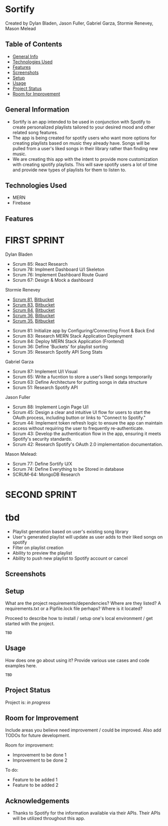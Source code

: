 # Sortify
  Created by Dylan Bladen, Jason Fuller, Gabriel Garza, Stormie Renevey, Mason Melead
	
## Table of Contents
* [General Info](#general-information)
* [Technologies Used](#technologies-used)
* [Features](#features)
* [Screenshots](#screenshots)
* [Setup](#setup)
* [Usage](#usage)
* [Project Status](#project-status)
* [Room for Improvement](#room-for-improvement)


## General Information
- Sortify is an app intended to be used in conjunction with Spotify to create personalized playlists tailored to your desired mood and other related song features. 
- The app is being created for spotify users who want more options for creating playlists based on music they already have. Songs will be pulled from a user's liked songs in their library rather than finding new music.
- We are creating this app with the intent to provide more customization with creating spotify playlists. This will save spotify users a lot of time and provide new types of playlists for them to listen to.


## Technologies Used
- MERN
- Firebase


## Features


# FIRST SPRINT

Dylan Bladen 
  - Scrum 85: React Research
  - Scrum 78: Implment Dashboard U/I Skeleton
  - Scrum 76: Implement Dashboard Route Guard 
  - Scrum 67: Design & Mock a dashboard

Stormie Renevey
* [Scrum 81](https://cs3398s24luna.atlassian.net/browse/SCRUM-81), [Bitbucket](https://bitbucket.org/cs3398s24luna/sortify/pull-requests/2)
* [Scrum 83](https://cs3398s24luna.atlassian.net/browse/SCRUM-83), [Bitbucket]()
* [Scrum 84](https://cs3398s24luna.atlassian.net/browse/SCRUM-84), [Bitbucket]()
* [Scrum 36](https://cs3398s24luna.atlassian.net/browse/SCRUM-36), [Bitbucket](https://bitbucket.org/cs3398s24luna/sortify/pull-requests/13)
* [Scrum 35](https://cs3398s24luna.atlassian.net/browse/SCRUM-35), [Bitbucket](https://bitbucket.org/cs3398s24luna/sortify/pull-requests/11)

 - Scrum 81: Initialize app by Configuring/Connecting Front & Back End
 - Scrum 83: Research MERN Stack Application Deployment
 - Scrum 84: Deploy MERN Stack Application (Frontend)
 - Scrum 36: Define 'Buckets' for playlist sorting
 - Scrum 35: Research Spotify API Song Stats

Gabriel Garza
  - Scrum 87: Implement U/I Visual  
  - Scrum 65: Write a fucntion to store a user's liked songs temporarily
  - Scrum 63: Define Architecture for putting songs in data structure 
  - Scrum 51: Research Spotify API

Jason Fuller
  - Scrum 88: Implement Login Page U/I
  - Scrum 45: Design a clear and intuitive UI flow for users to start the OAuth process, including button or links to "Connect to Spotify."
  - Scrum 44: Implement token refresh logic to ensure the app can maintain access without requiring the user to frequently re-authenticate.
  - Scrum 43: Develop the authentication flow in the app, ensuring it meets Spotify's security standards.
  - Scrum 42: Research Spotify's OAuth 2.0 implementation documentation.

Mason Melead:
  - Scrum 77: Define Sortify U/X
  - Scrum 74: Define Everything to be Stored in database
  - SCRUM-64: MongoDB Research

# SECOND SPRINT

# tbd
*  Playlist generation based on user's existing song library
*  User's generated playlist will update as user adds to their liked songs on spotify
*  Filter on playlist creation
*  Ability to preview the playlist
*  Ability to push new playlist to Spotify account or cancel


## Screenshots



## Setup
What are the project requirements/dependencies? Where are they listed? A requirements.txt or a Pipfile.lock file perhaps? Where is it located?

Proceed to describe how to install / setup one's local environment / get started with the project.

`TBD`


## Usage
How does one go about using it?
Provide various use cases and code examples here.

`TBD`


## Project Status
Project is: _in progress_


## Room for Improvement
Include areas you believe need improvement / could be improved. Also add TODOs for future development.

Room for improvement:
- Improvement to be done 1
- Improvement to be done 2

To do:
- Feature to be added 1
- Feature to be added 2


## Acknowledgements
- Thanks to Spotify for the information available via their APIs. Their APIs will be utilized throughout this app.